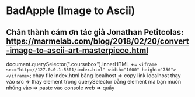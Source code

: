 # BadApple (Image to Ascii)

## Chân thành cám ơn tác giả Jonathan Petitcolas: https://marmelab.com/blog/2018/02/20/convert-image-to-ascii-art-masterpiece.html
document.querySelector(".coursebox").innerHTML += `<iframe src="http://127.0.0.1:5501/index.html" width="1000" height="750"></iframe>`; 
chạy file index.html bằng localhost => copy link localhost thay vào src => thay element trong querySelector bằng element mà bạn muốn nhúng vào => paste vào console web => quẩy
